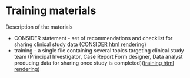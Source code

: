 # Training materials


Description of the materials


- CONSIDER statement - set of recommendations and checklist for sharing clinical study data ([CONSIDER html rendering](https://htmlpreview.github.io/?https://github.com/lhncbc/CDE/blob/master/hiv/training/CONSIDER.htm))
- training - a single file containing several topics targeting clinical study team (Principal Investigator, Case Report Form designer, Data analyst producing data for sharing once study is completed)([training html rendering](https://htmlpreview.github.io/?https://github.com/lhncbc/CDE/blob/master/hiv/training/training.htm))
